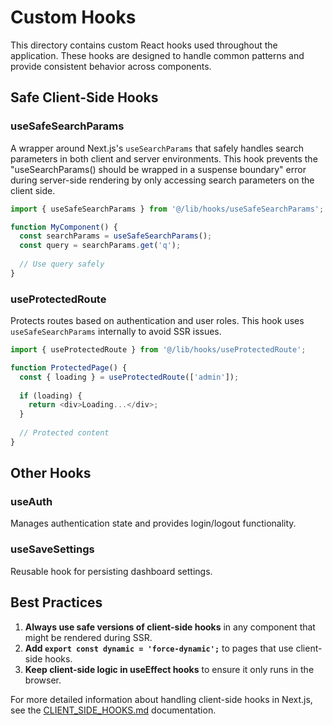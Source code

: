 # Custom Hooks

This directory contains custom React hooks used throughout the application. These hooks are designed to handle common patterns and provide consistent behavior across components.

## Safe Client-Side Hooks

### useSafeSearchParams

A wrapper around Next.js's `useSearchParams` that safely handles search parameters in both client and server environments. This hook prevents the "useSearchParams() should be wrapped in a suspense boundary" error during server-side rendering by only accessing search parameters on the client side.

```typescript
import { useSafeSearchParams } from '@/lib/hooks/useSafeSearchParams';

function MyComponent() {
  const searchParams = useSafeSearchParams();
  const query = searchParams.get('q');
  
  // Use query safely
}
```

### useProtectedRoute

Protects routes based on authentication and user roles. This hook uses `useSafeSearchParams` internally to avoid SSR issues.

```typescript
import { useProtectedRoute } from '@/lib/hooks/useProtectedRoute';

function ProtectedPage() {
  const { loading } = useProtectedRoute(['admin']);
  
  if (loading) {
    return <div>Loading...</div>;
  }
  
  // Protected content
}
```

## Other Hooks

### useAuth

Manages authentication state and provides login/logout functionality.

### useSaveSettings

Reusable hook for persisting dashboard settings.

## Best Practices

1. **Always use safe versions of client-side hooks** in any component that might be rendered during SSR.
2. **Add `export const dynamic = 'force-dynamic';`** to pages that use client-side hooks.
3. **Keep client-side logic in useEffect hooks** to ensure it only runs in the browser.

For more detailed information about handling client-side hooks in Next.js, see the [CLIENT_SIDE_HOOKS.md](/docs/CLIENT_SIDE_HOOKS.md) documentation.
